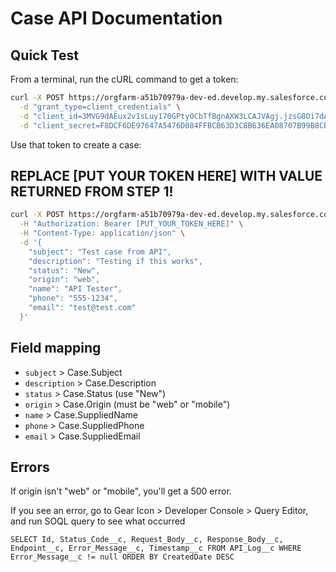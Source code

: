 # Case API Documentation

## Quick Test

From a terminal, run the cURL command to get a token:
```bash
curl -X POST https://orgfarm-a51b70979a-dev-ed.develop.my.salesforce.com/services/oauth2/token \
  -d "grant_type=client_credentials" \
  -d "client_id=3MVG9dAEux2v1sLuy170GPtyOCbTfBgnAXW3LCAJVAgj.jzsG8Oi7dARHjQw8c.UAeQ4RwIz7kXCBf23e64Sz" \
  -d "client_secret=F8DCF6DE97647A5476D084FFBCB63D3C8B636EA08707B99B8CBB00F75F888465"
```

Use that token to create a case:
## REPLACE [PUT YOUR TOKEN HERE] WITH VALUE RETURNED FROM STEP 1!
```bash
curl -X POST https://orgfarm-a51b70979a-dev-ed.develop.my.salesforce.com/services/apexrest/create-case/ \
  -H "Authorization: Bearer [PUT_YOUR_TOKEN_HERE]" \
  -H "Content-Type: application/json" \
  -d '{
    "subject": "Test case from API",
    "description": "Testing if this works",
    "status": "New",
    "origin": "web",
    "name": "API Tester",
    "phone": "555-1234",
    "email": "test@test.com"
  }'
```

## Field mapping

- `subject` > Case.Subject
- `description` > Case.Description  
- `status` > Case.Status (use "New")
- `origin` > Case.Origin (must be "web" or "mobile")
- `name` > Case.SuppliedName
- `phone` > Case.SuppliedPhone
- `email` > Case.SuppliedEmail

## Errors

If origin isn't "web" or "mobile", you'll get a 500 error.

If you see an error, go to Gear Icon > Developer Console > Query Editor, and run SOQL query to see what occurred

`SELECT Id, Status_Code__c, Request_Body__c, Response_Body__c, Endpoint__c, Error_Message__c, Timestamp__c FROM API_Log__c WHERE Error_Message__c != null ORDER BY CreatedDate DESC`